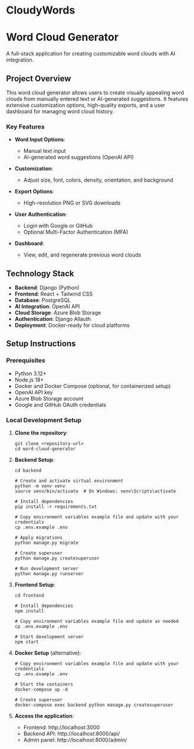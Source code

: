 # CloudyWords
# Word Cloud Generator

A full-stack application for creating customizable word clouds with AI integration.

## Project Overview

This word cloud generator allows users to create visually appealing word clouds from manually entered text or AI-generated suggestions. It features extensive customization options, high-quality exports, and a user dashboard for managing word cloud history.

### Key Features

- **Word Input Options**:
  - Manual text input
  - AI-generated word suggestions (OpenAI API)
  
- **Customization**:
  - Adjust size, font, colors, density, orientation, and background
  
- **Export Options**:
  - High-resolution PNG or SVG downloads
  
- **User Authentication**:
  - Login with Google or GitHub
  - Optional Multi-Factor Authentication (MFA)
  
- **Dashboard**:
  - View, edit, and regenerate previous word clouds

## Technology Stack

- **Backend**: Django (Python)
- **Frontend**: React + Tailwind CSS
- **Database**: PostgreSQL
- **AI Integration**: OpenAI API
- **Cloud Storage**: Azure Blob Storage
- **Authentication**: Django Allauth
- **Deployment**: Docker-ready for cloud platforms

## Setup Instructions

### Prerequisites

- Python 3.12+
- Node.js 18+
- Docker and Docker Compose (optional, for containerized setup)
- OpenAI API key
- Azure Blob Storage account
- Google and GitHub OAuth credentials

### Local Development Setup

1. **Clone the repository**:
   ```
   git clone <repository-url>
   cd word-cloud-generator
   ```

2. **Backend Setup**:
   ```
   cd backend
   
   # Create and activate virtual environment
   python -m venv venv
   source venv/bin/activate  # On Windows: venv\Scripts\activate
   
   # Install dependencies
   pip install -r requirements.txt
   
   # Copy environment variables example file and update with your credentials
   cp .env.example .env
   
   # Apply migrations
   python manage.py migrate
   
   # Create superuser
   python manage.py createsuperuser
   
   # Run development server
   python manage.py runserver
   ```

3. **Frontend Setup**:
   ```
   cd frontend
   
   # Install dependencies
   npm install
   
   # Copy environment variables example file and update as needed
   cp .env.example .env
   
   # Start development server
   npm start
   ```

4. **Docker Setup** (alternative):
   ```
   # Copy environment variables example file and update with your credentials
   cp .env.example .env
   
   # Start the containers
   docker-compose up -d
   
   # Create superuser
   docker-compose exec backend python manage.py createsuperuser
   ```

5. **Access the application**:
   - Frontend: http://localhost:3000
   - Backend API: http://localhost:8000/api/
   - Admin panel: http://localhost:8000/admin/
